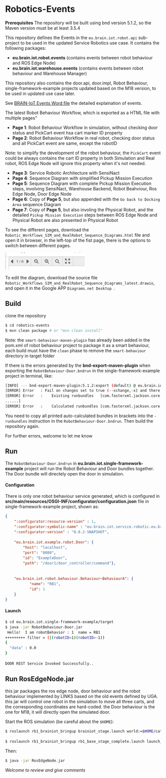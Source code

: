 # Robotics-Events

**Prerequisites** The repository will be built using bnd version 5.1.2, so the Maven version must be at least 3.5.4


This repository defines the Events in the `eu.brain.iot.robot.api` sub-project to be used in the updated Service Robotics use case. It contains the following packages:

* **eu.brain.iot.robot.events**  (contains events between robot behaviour and ROS Edge Node)
* **eu.brain.iot.warehouse.events**   (contains events between robot behaviour and Warehouse Manager)

This repository also contains the door.api, door.impl, Robot Behaviour, single-framework-example projects updated based on the M18 version, to be used in updated use case later.

See [BRAIN-IoT Events Word file](https://istitutoboella-my.sharepoint.com/:w:/g/personal/pert-projects_ismb_it/EaXDJA-FWppKsPSoleB5INsBm7kAwY1yRTDb9p4A0NZdZQ?e=yTaiG6) the detailed explaination of events.

The latest Robot Behaviour Workflow, which is exported as a HTML file with multiple pages"

* **Page 1**: Robot Behaviour Workflow in simulation, without checking door status and PickCart event hsa cart marker ID property
* **Page 2**: Robot Behaviour Workflow in real robot, checking door status and all PickCart event are same, except the robotID

Note: to simplify the development of the robot behaviour, the `PickCart` event could be always contains the cart ID property in both Simulation and Real robot, ROS Edge Node will ignore this property when it's not needed.

* **Page 3**: Service Robotic Architecture with SensiNact
* **Page 4**: Sequence Diagram with simplified Pickup Mission Execution
* **Page 5**: Sequence Diagram with complete Pickup Mission Execution steps, involving SensiNact, Warehouse Backend, Robot Beahviour, Ros Edge Node, Door Edge Node
* **Page 6**: Copy of **Page 5**, but also appended with the `Go back to Docking Area` sequence Diagram
* **Page 7**: Copy of **Page 5**, but also involing the Physical Robot, and the detailed `Pickup Mission Execution` steps between ROS Edge Node and Physical Robot are also presented in  Physical Robot


To see the different pages, download the `Robotic_Workflows_SIM_and_RealRobot_Sequence_Diagrams.html` file and open it in browser, in the left-top of the fist page, there is the options to switch between different pages.

![image](./options.png)

To edit the diagram, download the source file `Robotic_Workflows_SIM_and_RealRobot_Sequence_Diagrams_latest.drawio`, and open it in the Google APP `Diagrams.net Desktop `.


## Build
clone the repository
```bash
$ cd robotics-events
$ mvn clean package # or "mvn clean install"
```
Note: the `smart-behaviour-maven-plugin` has already been added in the pom.xml of robot behaviour project to package it as a smart behaviour, each build must have the `clean` phase to remove the `smart-behaviour` directory in target folder

If there is the errors generated by the **bnd-export-maven-plugin** when exporting the `RobotBehaviour-Door.bndrun` in the single-framework-example project in terminal, like:
```bash
[INFO] --- bnd-export-maven-plugin:5.1.2:export (default) @ eu.brain.iot.single-framework-example ---
[ERROR] Error   : Fail on changes set to true (--xchange,-x) and there are changes
[ERROR] Error   :    Existing runbundles   [com.fasterxml.jackson.core.jackson-annotations;version='[2.10.0,2.10.1)']
......]
[ERROR] Error   :    Calculated runbundles [com.fasterxml.jackson.core.jackson-annotations;version='[2.10.0,2.10.1)']
```
You need to copy all printed auto-calculated bundles in brackets into the `-runbundles` instruction in the `RobotBehaviour-Door.bndrun`. Then build the repository again.

For further errors, welcome to let me know


## Run
The `RobotBehaviour-Door.bndrun` in **eu.brain.iot.single-framework-example** project will run the Robot Behaviour and Door bundles together. The Door bundle will directely open the door in simulation.

#### Configuration

There is only one robot behaviour service generated, which is configured in **src/main/resources/OSGI-INF/configurator/configuration.json** file in single-framework-example project, shown as:

```json
{
    ":configurator:resource-version" : 1,
    ":configurator:symbolic-name" : "eu.brain.iot.service.robotic.eu.brain.iot.single-framework-example.config",
    ":configurator:version" : "0.0.2-SNAPSHOT",
    
    "eu.brain.iot.example.robot.Door": {
    	"host": "localhost", 
        "port": "8080",
        "id": "ExampleDoor",
        "path": "/door1/door_controller/command"},
    
    
    "eu.brain.iot.robot.behaviour.Behaviour~BehaviourA": {
           "name": "RB1",
           "id": 1
    }
}
```

#### Launch

```bash
$ cd eu.brain.iot.single-framework-example/target
$ java -jar RobotBehaviour-Door.jar
 Hello!  I am robotBehavior : 1  name = RB1
+++++++++ filter = (|(robotID=1)(robotID=-1))
{
  "data" : 0.0
}

DOOR REST Service Invoked Successfully..
```

## Run RosEdgeNode.jar
this jar packages the ros edge node, door behaviour and the robot behaviour implemented by LINKS based on the old events defined by UGA. this jar will control one robot in the simulation to move all three carts, and the corresponding coordinates are hard-coded. the Door behaviour is the one for M18, it will directly open the simulated door.

Start the ROS simulation (be careful about the `$HOME`):
```bash
$ roslaunch rb1_brainiot_bringup brainiot_stage.launch world:=$HOME/catkin_ws/src/rb1_brainiot_bringup/worlds/door_map-rb1-base.world

$ roslaunch rb1_brainiot_bringup rb1_base_stage_complete.launch launch_stage:=false launch_rviz:=false
```

Then:

```bash
$ java -jar RosEdgeNode.jar
```


*Welcome to review and give comments*

